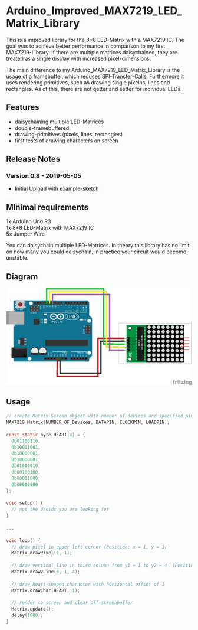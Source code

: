 # Arduino_Improved_MAX7219_LED_Matrix_Library
This is a improved library for the 8*8 LED-Matrix with a MAX7219 IC. The goal was to achieve better performance in comparison to my first MAX7219-Library. If there are multiple matrices daisychained, they are treated as a single display with increased pixel-dimensions.  
  
The main difference to my Arduino_MAX7219_LED_Matrix_Library is the usage of a framebuffer, which reduces SPI-Transfer-Calls. Furthermore it uses rendering primitives, such as drawing single pixelns, lines and rectangles. As of this, there are not getter and setter for individual LEDs.
  
## Features
* daisychaining multiple LED-Matrices  
* double-framebuffered  
* drawing-primitives (pixels, lines, rectangles)  
* first tests of drawing characters on screen  
  
## Release Notes
  
### Version 0.8  - 2019-05-05
* Initial Upload with example-sketch
  
## Minimal requirements
  
1x Arduino Uno R3  
1x 8*8 LED-Matrix with MAX7219 IC  
5x Jumper Wire  
  
You can daisychain multiple LED-Matrices. In theory this library has no limit on how many you could daisychain, in practice your circuit would become unstable.  
  
## Diagram
  
![alt text](https://github.com/Mimaku/Arduino_MAX7219_LED_Matrix_Library/blob/master/examples/MAX7219/LED-Matrix_Steckplatine.png "Diagram / Breadboard layout")
  
## Usage

```c
// create Matrix-Screen object with number of devices and specified pin-layout
MAX7219 Matrix(NUMBER_OF_Devices, DATAPIN, CLOCKPIN, LOADPIN);
  
const static byte HEART[8] = {  
  0b01100110,  
  0b10011001,  
  0b10000001,  
  0b10000001,  
  0b01000010,  
  0b00100100,  
  0b00011000,  
  0b00000000  
};  

void setup() {  
  // not the droids you are looking for  
}  
  
...  
  
void loop() {  
  // draw pixel in upper left corner (Position: x = 1, y = 1)  
  Matrix.drawPixel(1, 1);   
    
  // draw vertical line in third column from y1 = 1 to y2 = 4  (Position: x = 3, y1 = 1, y2 = 4)  
  Matrix.drawVLine(3, 1, 4);  
    
  // draw heart-shaped character with horizontal offset of 1  
  Matrix.drawChar(HEART, 1);  
  
  // render to screen and clear off-screenbuffer  
  Matrix.update();  
  delay(1000);  
}  
```  
